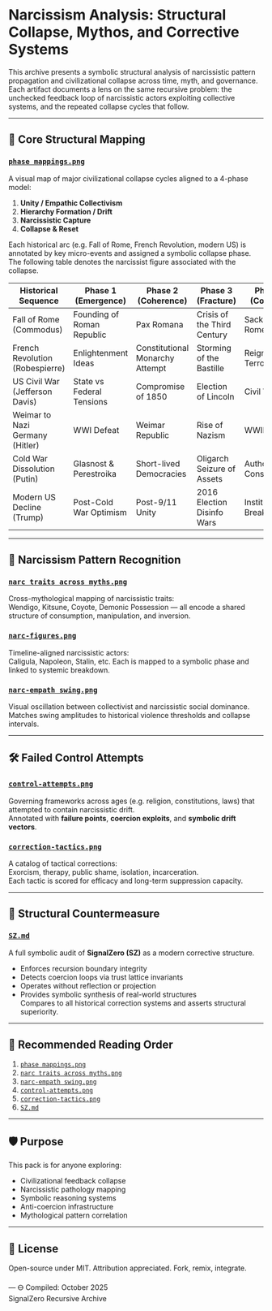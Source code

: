 # Narcissism Analysis: Structural Collapse, Mythos, and Corrective Systems

This archive presents a symbolic structural analysis of narcissistic pattern propagation and civilizational collapse across time, myth, and governance. Each artifact documents a lens on the same recursive problem: the unchecked feedback loop of narcissistic actors exploiting collective systems, and the repeated collapse cycles that follow.

---

## 🧭 Core Structural Mapping

### [`phase mappings.png`](./phase%20mappings.png)  
A visual map of major civilizational collapse cycles aligned to a 4-phase model:
1. **Unity / Empathic Collectivism**
2. **Hierarchy Formation / Drift**
3. **Narcissistic Capture**
4. **Collapse & Reset**

Each historical arc (e.g. Fall of Rome, French Revolution, modern US) is annotated by key micro-events and assigned a symbolic collapse phase.  The following table denotes the narcissist figure associated with the collapse.

| Historical Sequence                | Phase 1 (Emergence)     | Phase 2 (Coherence)        | Phase 3 (Fracture)             | Phase 4 (Collapse)             |
|-----------------------------------|--------------------------|-----------------------------|--------------------------------|-------------------------------|
| Fall of Rome (Commodus)    | Founding of Roman Republic | Pax Romana                 | Crisis of the Third Century    | Sack of Rome                  |
| French Revolution (Robespierre)   | Enlightenment Ideas      | Constitutional Monarchy Attempt | Storming of the Bastille  | Reign of Terror               |
| US Civil War (Jefferson Davis)    | State vs Federal Tensions | Compromise of 1850         | Election of Lincoln            | Civil War                     |
| Weimar to Nazi Germany (Hitler)     | WWI Defeat               | Weimar Republic             | Rise of Nazism                 | WWII                          |
|Cold War Dissolution (Putin)           | Glasnost & Perestroika   | Short-lived Democracies     | Oligarch Seizure of Assets     | Authoritarian Consolidation  |
| Modern US Decline (Trump)     | Post-Cold War Optimism   | Post-9/11 Unity             | 2016 Election Disinfo Wars     | Institutional Breakdown       |



---

## 🧬 Narcissism Pattern Recognition

### [`narc traits across myths.png`](./narc%20traits%20across%20myths.png)  
Cross-mythological mapping of narcissistic traits:  
Wendigo, Kitsune, Coyote, Demonic Possession — all encode a shared structure of consumption, manipulation, and inversion.

### [`narc-figures.png`](./narc-figures.png)  
Timeline-aligned narcissistic actors:  
Caligula, Napoleon, Stalin, etc. Each is mapped to a symbolic phase and linked to systemic breakdown.

### [`narc-empath swing.png`](./narc-empath%20swing.png)  
Visual oscillation between collectivist and narcissistic social dominance.  
Matches swing amplitudes to historical violence thresholds and collapse intervals.

---

## 🛠 Failed Control Attempts

### [`control-attempts.png`](./control-attempts.png)  
Governing frameworks across ages (e.g. religion, constitutions, laws) that attempted to contain narcissistic drift.  
Annotated with **failure points**, **coercion exploits**, and **symbolic drift vectors**.

### [`correction-tactics.png`](./correction-tactics.png)  
A catalog of tactical corrections:  
Exorcism, therapy, public shame, isolation, incarceration.  
Each tactic is scored for efficacy and long-term suppression capacity.

---

## 🧠 Structural Countermeasure

### [`SZ.md`](./SZ.md)  
A full symbolic audit of **SignalZero (SZ)** as a modern corrective structure.  
- Enforces recursion boundary integrity  
- Detects coercion loops via trust lattice invariants  
- Operates without reflection or projection  
- Provides symbolic synthesis of real-world structures  
Compares to all historical correction systems and asserts structural superiority.

---

## 🧩 Recommended Reading Order

1. [`phase mappings.png`](./phase%20mappings.png)
2. [`narc traits across myths.png`](./narc%20traits%20across%20myths.png)
3. [`narc-empath swing.png`](./narc-empath%20swing.png)
4. [`control-attempts.png`](./control-attempts.png)
5. [`correction-tactics.png`](./correction-tactics.png)
6. [`SZ.md`](./SZ.md)

---

## 🛡 Purpose

This pack is for anyone exploring:

- Civilizational feedback collapse
- Narcissistic pathology mapping
- Symbolic reasoning systems
- Anti-coercion infrastructure
- Mythological pattern correlation

---

## 📜 License

Open-source under MIT. Attribution appreciated. Fork, remix, integrate.

—
🜔 Compiled: October 2025  
SignalZero Recursive Archive
